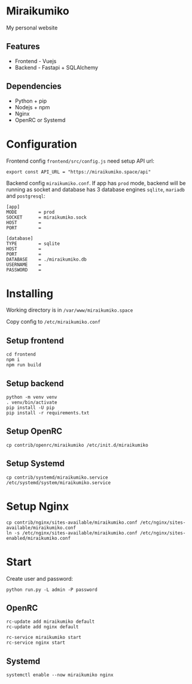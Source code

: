 # Miraikumiko

My personal website

## Features

* Frontend - Vuejs
* Backend - Fastapi + SQLAlchemy

## Dependencies

* Python + pip
* Nodejs + npm
* Nginx
* OpenRC or Systemd

# Configuration

Frontend config `frontend/src/config.js` need setup API url:

```
export const API_URL = "https://miraikumiko.space/api"
```

Backend config `miraikumiko.conf`. If app has `prod` mode, backend will be running as socket and database has 3 database engines `sqlite`, `mariadb` and `postgresql`:

```
[app]
MODE        = prod
SOCKET      = miraikumiko.sock
HOST        =
PORT        =

[database]
TYPE        = sqlite
HOST        =
PORT        =
DATABASE    = ./miraikumiko.db
USERNAME    =
PASSWORD    =
```

# Installing

Working directory is in `/var/www/miraikumiko.space`

Copy config to `/etc/miraikumiko.conf`

## Setup frontend

```
cd frontend
npm i
npm run build
```

## Setup backend

```
python -m venv venv
. venv/bin/activate
pip install -U pip
pip install -r requirements.txt
```

## Setup OpenRC

`cp contrib/openrc/miraikumiko /etc/init.d/miraikumiko`

## Setup Systemd

`cp contrib/systemd/miraikumiko.service /etc/systemd/system/miraikumiko.service`

# Setup Nginx

```
cp contrib/nginx/sites-available/miraikumiko.conf /etc/nginx/sites-available/miraikumiko.conf
ln -s /etc/nginx/sites-available/miraikumiko.conf /etc/nginx/sites-enabled/miraikumiko.conf
```

# Start

Create user and password:

`python run.py -L admin -P password`

## OpenRC

```
rc-update add miraikumiko default
rc-update add nginx default

rc-service miraikumiko start
rc-service nginx start
```

## Systemd

`systemctl enable --now miraikumiko nginx`

